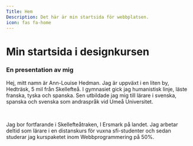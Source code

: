 ```yaml
---
Title: Hem
Description: Det här är min startsida för webbplatsen.
icon: fas fa-home
---
```


Min startsida i designkursen
==========================

### En presentation av mig

Hej, mitt namn är Ann-Louise Hedman. Jag är uppväxt i en liten by, Hedträsk,
5 mil från Skellefteå. I gymnasiet gick jag humanistisk linje,
läste franska, tyska och spanska. Sen utbildade jag mig till lärare i svenska, spanska
och svenska som andraspråk vid Umeå Universitet.
<p>&nbsp;</p>
Jag bor fortfarande i Skellefteåtraken, I Ersmark på landet. Jag arbetar deltid som lärare
i en distanskurs för vuxna sfi-studenter och sedan studerar jag kurspaketet inom Webbprogrammering
på 50%.
